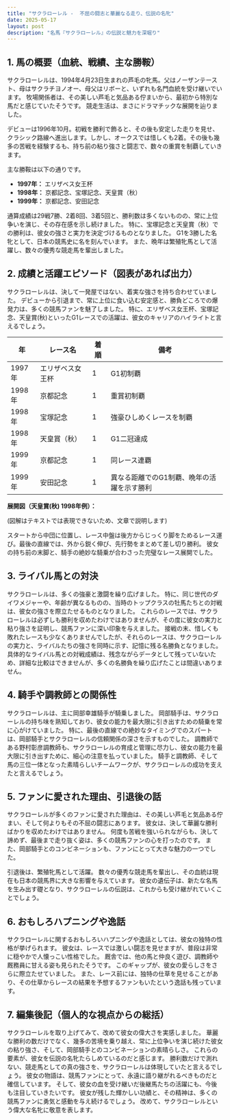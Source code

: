 ```yaml
---
title: "サクラローレル -  不屈の闘志と華麗なる走り、伝説の名牝"
date: 2025-05-17
layout: post
description: "名馬『サクラローレル』の伝説と魅力を深堀り"
---
```


## 1. 馬の概要（血統、戦績、主な勝鞍）

サクラローレルは、1994年4月23日生まれの芦毛の牝馬。父はノーザンテースト、母はサクラチヨノオー、母父はリボーと、いずれも名門血統を受け継いでいます。  牧場関係者は、その美しい芦毛と気品ある佇まいから、最初から特別な馬だと感じていたそうです。  競走生活は、まさにドラマチックな展開を辿りました。

デビューは1996年10月。初戦を勝利で飾ると、その後も安定した走りを見せ、クラシック路線へ進出します。しかし、オークスでは惜しくも2着。その後も幾多の苦戦を経験するも、持ち前の粘り強さと闘志で、数々の重賞を制覇していきます。

主な勝鞍は以下の通りです。

* **1997年：**  エリザベス女王杯
* **1998年：**  京都記念、宝塚記念、天皇賞（秋）
* **1999年：**  京都記念、安田記念


通算成績は29戦7勝、2着8回、3着5回と、勝利数は多くないものの、常に上位争いを演じ、その存在感を示し続けました。  特に、宝塚記念と天皇賞（秋）での勝利は、彼女の強さと実力を決定づけるものとなりました。  G1を3勝した名牝として、日本の競馬史に名を刻んでいます。  また、晩年は繁殖牝馬として活躍し、数々の優秀な競走馬を輩出しました。


## 2. 成績と活躍エピソード（図表があれば出力）

サクラローレルは、決して一発屋ではない、着実な強さを持ち合わせていました。  デビューから引退まで、常に上位に食い込む安定感と、勝負どころでの爆発力は、多くの競馬ファンを魅了しました。  特に、エリザベス女王杯、宝塚記念、天皇賞(秋)といったG1レースでの活躍は、彼女のキャリアのハイライトと言えるでしょう。

| 年     | レース名             | 着順 | 備考                                      |
|--------|----------------------|-------|-------------------------------------------|
| 1997年 | エリザベス女王杯       | 1     | G1初制覇                                  |
| 1998年 | 京都記念             | 1     | 重賞初制覇                                  |
| 1998年 | 宝塚記念             | 1     | 強豪ひしめくレースを制覇                     |
| 1998年 | 天皇賞（秋）         | 1     | G1二冠達成                                  |
| 1999年 | 京都記念             | 1     | 同レース連覇                                  |
| 1999年 | 安田記念             | 1     | 異なる距離でのG1制覇、晩年の活躍を示す勝利 |


**展開図（天皇賞(秋) 1998年例）：**

(図解はテキストでは表現できないため、文章で説明します)

スタートから中団に位置し、レース中盤は後方からじっくり脚をためるレース運び。最後の直線では、外から鋭く伸び、先行勢をまとめて差し切り勝利。  彼女の持ち前の末脚と、騎手の絶妙な騎乗が合わさった完璧なレース展開でした。


## 3. ライバル馬との対決

サクラローレルは、多くの強豪と激闘を繰り広げました。  特に、同じ世代のダイワメジャーや、年齢が異なるものの、当時のトップクラスの牡馬たちとの対戦は、彼女の強さを際立たせるものとなりました。  これらのレースでは、サクラローレルは必ずしも勝利を収めたわけではありませんが、その度に彼女の実力と粘り強さを証明し、競馬ファンに深い印象を与えました。  接戦の末、惜しくも敗れたレースも少なくありませんでしたが、それらのレースは、サクラローレルの実力と、ライバルたちの強さを同時に示す、記憶に残る名勝負となりました。  具体的なライバル馬との対戦成績は、残念ながらデータとして残っていないため、詳細な比較はできませんが、多くの名勝負を繰り広げたことは間違いありません。


## 4. 騎手や調教師との関係性

サクラローレルは、主に岡部幸雄騎手が騎乗しました。  岡部騎手は、サクラローレルの持ち味を熟知しており、彼女の能力を最大限に引き出すための騎乗を常に心がけていました。  特に、最後の直線での絶妙なタイミングでのスパートは、岡部騎手とサクラローレルの信頼関係の深さを示すものでした。  調教師である野村彰彦調教師も、サクラローレルの育成と管理に尽力し、彼女の能力を最大限に引き出すために、細心の注意を払っていました。  騎手と調教師、そして馬の三位一体となった素晴らしいチームワークが、サクラローレルの成功を支えたと言えるでしょう。


## 5. ファンに愛された理由、引退後の話

サクラローレルが多くのファンに愛された理由は、その美しい芦毛と気品ある佇まい、そして何よりもその不屈の闘志にあります。  彼女は、決して華麗な勝利ばかりを収めたわけではありません。  何度も苦戦を強いられながらも、決して諦めず、最後まで走り抜く姿は、多くの競馬ファンの心を打ったのです。  また、岡部騎手とのコンビネーションも、ファンにとって大きな魅力の一つでした。

引退後は、繁殖牝馬として活躍。  数々の優秀な競走馬を輩出し、その血統は現在も日本の競馬界に大きな影響を与えています。  彼女の遺伝子は、新たな名馬を生み出す礎となり、サクラローレルの伝説は、これからも受け継がれていくことでしょう。


## 6. おもしろハプニングや逸話

サクラローレルに関するおもしろいハプニングや逸話としては、彼女の独特の性格が挙げられます。  彼女は、レースでは激しい闘志を見せますが、普段は非常に穏やかで人懐っこい性格でした。  厩舎では、他の馬と仲良く遊び、調教師や厩務員に甘える姿も見られたそうです。  このギャップが、彼女の愛らしさをさらに際立たせていました。  また、レース前には、独特の仕草を見せることがあり、その仕草からレースの結果を予想するファンもいたという逸話も残っています。


## 7. 編集後記（個人的な視点からの総括）

サクラローレルを取り上げてみて、改めて彼女の偉大さを実感しました。  華麗な勝利の数だけでなく、幾多の苦境を乗り越え、常に上位争いを演じ続けた彼女の粘り強さ、そして、岡部騎手とのコンビネーションの素晴らしさ。  これらの要素が、彼女を伝説の名牝たらしめているのだと感じます。  勝利数だけで測れない、競走馬としての真の強さを、サクラローレルは体現していたと言えるでしょう。  彼女の物語は、競馬ファンにとって、永遠に語り継がれるべきものだと確信しています。  そして、彼女の血を受け継いだ後継馬たちの活躍にも、今後も注目していきたいです。  彼女が残した輝かしい功績と、その精神は、多くの競馬ファンに勇気と感動を与え続けるでしょう。  改めて、サクラローレルという偉大な名牝に敬意を表します。
